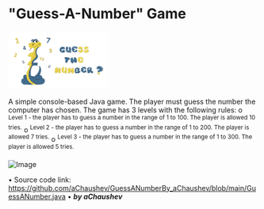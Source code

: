 # "Guess-A-Number" Game
<img alt="Image" width="200px" src="assets/images/GuessANumber-Pic.png"></img>

A simple console-based Java game.
Тhe player must guess the number the computer has chosen.
The game has 3 levels with the following rules:
o	<sup>Level 1 - the player has to guess a number in the range of 1 to 100. The player is allowed 10 tries.</sup>
o	<sup>Level 2 -  the player has to guess a number in the range of 1 to 200. The player is allowed 7 tries.</sup>
o	<sup>Level 3 -  the player has to guess a number in the range of 1 to 300. The player is allowed 5 tries.</sup>

<img alt="Image" width="400px" src="assets/images/GuessANumber – Screenshot.png"></img>

• Source code link: https://github.com/aChaushev/GuessANumberBy_aChaushev/blob/main/GuessANumber.java
• ***by aChaushev***